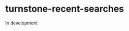 # turnstone-recent-searches

In development

<!-- This is a plugin for the Turnstone autocomplete component.

It displays the user's most recent searches when the search input receives focus and before
any value is entered.

## Installation

To install:

```bash
$ npm install turnstone turnstone-recent-searches
```

## Usage

```jsx
import React from 'react'
import Turnstone from 'turnstone'
import recentSearchesPlugin from 'turnstone-recent-searches'
import { fruits, vegetables } from './data'

const listbox = [
  {
    data: fruits,
    searchType: 'startswith',
    name: 'Fruits'
  },
  {
    data: vegetables,
    searchType: 'contains',
    name: 'Vegetables'
  }
]

const plugins = [
  [
    recentSearchesPlugin,
    {
      name: 'Recent'
    }
  ]
]

const App = () => {
  return (
    <Turnstone
      clearButton={true}
      listbox={listbox}
      listboxIsImmutable={true}
      placeholder="Type something fruity"
      plugins={plugins}
    />
  )
}

export default App
```

## License

MIT © [tomsouthall](https://github.com/tomsouthall) -->

